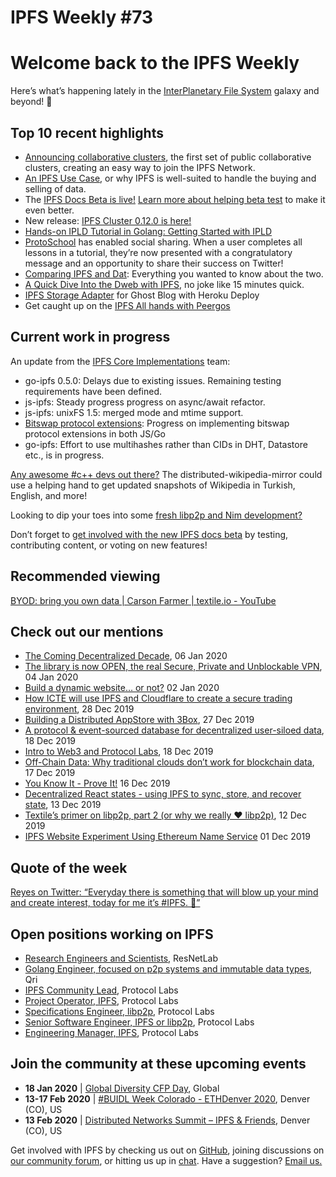 # IPFS Weekly #73

# Welcome back to the IPFS Weekly

Here’s what’s happening lately in the [InterPlanetary File System](https://ipfs.io/) galaxy and beyond! 🚀

## Top 10 recent highlights

* [Announcing collaborative clusters](https://blog.ipfs.io/2020-01-09-collaborative-clusters/), the first set of public collaborative clusters, creating an easy way to join the IPFS Network. 
* [An IPFS Use Case](https://medium.com/pinata/an-ipfs-use-case-6c46349cb1), or why IPFS is well-suited to handle the buying and selling of data.
* The [IPFS Docs Beta is live!](https://docs-beta.ipfs.io/) [Learn more about helping beta test](https://blog.ipfs.io/2020-01-07-ipfs-docs-beta/) to make it even better.
* New release: [IPFS Cluster 0.12.0 is here!](https://cluster.ipfs.io/news/0.12.0_release/)
* [Hands-on IPLD Tutorial in Golang: Getting Started with IPLD](https://simpleaswater.com/hands-on-ipld-tutorial-in-golang/)
* [ProtoSchool](https://proto.school/) has enabled social sharing. When a user completes all lessons in a tutorial, they’re now presented with a congratulatory message and an opportunity to share their success on Twitter!
* [Comparing IPFS and Dat](https://medium.com/@jaygraber/comparing-ipfs-and-dat-8f3891d3a603): Everything you wanted to know about the two.
* [A Quick Dive Into the Dweb with IPFS](https://www.youtube.com/watch?v=EmxUyuCD37Q&feature=emb_logo), no joke like 15 minutes quick.
* [IPFS Storage Adapter](https://blog.fission.codes/ipfs-storage-adapter-for-ghost-blog-heroku-deploy/) for Ghost Blog with Heroku Deploy
* Get caught up on the [IPFS All hands with Peergos](https://www.youtube.com/watch?v=sHw3sY7OvXU&feature=youtu.be)

## Current work in progress

An update from the [IPFS Core Implementations](https://github.com/ipfs/team-mgmt/issues/992#issuecomment-573746115) team:
 * go-ipfs 0.5.0: Delays due to existing issues. Remaining testing requirements have been defined. 
 * js-ipfs: Steady progress progress on async/await refactor.
 * js-ipfs: unixFS 1.5: merged mode and mtime support.
 * [Bitswap protocol extensions]((https://github.com/ipfs/go-bitswap/issues/186)): Progress on implementing bitswap protocol extensions in both JS/Go 
 * go-ipfs: Effort to use multihashes rather than CIDs in DHT, Datastore etc., is in progress.

[Any awesome #c++ devs out there?](https://github.com/openzim/zim-tools/issues/69) The distributed-wikipedia-mirror could use a helping hand to get updated snapshots of Wikipedia in Turkish, English, and more!

Looking to dip your toes into some [fresh libp2p and Nim development?](https://github.com/status-im/nim-libp2p/issues)

Don’t forget to [get involved with the new IPFS docs beta](https://blog.ipfs.io/2020-01-07-ipfs-docs-beta/) by testing, contributing content, or voting on new features!

## Recommended viewing

[BYOD: bring you own data | Carson Farmer | textile.io - YouTube](https://www.youtube.com/watch?v=glbV7azZ0vY&feature=youtu.be)

## Check out our mentions

* [The Coming Decentralized Decade](https://morningconsult.com/opinions/the-coming-decentralized-decade/), 06 Jan 2020
* [The library is now OPEN, the real Secure, Private and Unblockable VPN](https://medium.com/rtrade-technologies/the-library-is-now-open-the-real-secure-private-and-unblockable-vpn-ec9d0e4c81d8), 04 Jan 2020
* [Build a dynamic website… or not?](https://hacdias.com/2020/01/02/6/dynamic-static/) 02 Jan 2020
* [How ICTE will use IPFS and Cloudflare to create a secure trading environment](https://themerkle.com/how-icte-will-use-ipfs-and-cloudflare-to-create-a-secure-trading-environment/), 28 Dec 2019
* [Building a Distributed AppStore with 3Box](https://medium.com/3box/building-a-distributed-appstore-with-3box-ef7345aab34e), 27 Dec 2019
* [A protocol & event-sourced database for decentralized user-siloed data](https://blog.textile.io/introducing-textiles-threads-protocol/), 18 Dec 2019
* [Intro to Web3 and Protocol Labs](https://www.youtube.com/watch?v=d-iigN2WjvY&feature=emb_logo), 18 Dec 2019
* [Off-Chain Data: Why traditional clouds don’t work for blockchain data](https://medium.com/pinata/off-chain-data-63bca5a9c266), 17 Dec 2019
* [You Know It - Prove It!](https://medium.com/@johngrant/you-know-it-prove-it-3597040ca9ee) 16 Dec 2019
* [Decentralized React states - using IPFS to sync, store, and recover state](https://www.youtube.com/watch?list=PLNBNS7NRGKMH-zMH-MG7wSszTThAKFi3S&v=wnnkaqpArmQ&feature=emb_logo), 13 Dec 2019
* [Textile’s primer on libp2p, part 2 (or why we really ❤️ libp2p)](https://blog.textile.io/textiles-primer-on-libp2p-part-2-or-why-we-really-libp2p/), 12 Dec 2019
* [IPFS Website Experiment Using Ethereum Name Service](https://www.increaseo.com/eth-domains-ipfs/) 01 Dec 2019

## Quote of the week

[Reyes on Twitter: “Everyday there is something that will blow up your mind and create interest, today for me it’s #IPFS. 🤯”](https://twitter.com/Jorgert1205/status/1215492174806122496?s=20)

## Open positions working on IPFS

* [Research Engineers and Scientists](https://research.protocol.ai/posts/201912-resnetlab-launch/), ResNetLab
* [Golang Engineer, focused on p2p systems and immutable data types](https://twitter.com/qri_io/status/1207709551828635656?s=20), Qri
* [IPFS Community Lead](https://jobs.lever.co/protocol/71c4a9b9-af90-4ce9-9dba-8b72507997bf), Protocol Labs
* [Project Operator, IPFS](https://jobs.lever.co/protocol/135cecff-ecc4-49ca-b516-61b63fd4d9ef), Protocol Labs
* [Specifications Engineer, libp2p](https://jobs.lever.co/protocol/0ee37e17-5fb3-4b0f-8559-e5fca363e268), Protocol Labs
* [Senior Software Engineer, IPFS or libp2p](https://jobs.lever.co/protocol/82793e56-124f-484c-bf13-357ef0b45bc6), Protocol Labs
* [Engineering Manager, IPFS](https://jobs.lever.co/protocol/3f0787e8-58b3-4122-a1ea-424561d2658f), Protocol Labs


## Join the community at these upcoming events

* **18 Jan 2020** | [Global Diversity CFP Day](https://www.globaldiversitycfpday.com/), Global
* **13-17 Feb 2020** | [#BUIDL Week Colorado - ETHDenver 2020](https://www.ethdenver.com/buidlweek/), Denver (CO), US
* **13 Feb 2020** | [Distributed Networks Summit – IPFS & Friends](https://www.eventbrite.com/e/distributed-networks-summit-ipfs-friends-tickets-86959928487?aff=textileio), Denver (CO), US

Get involved with IPFS by checking us out on [GitHub](https://github.com/ipfs), joining discussions on [our community forum](https://discuss.ipfs.io/), or hitting us up in [chat](https://riot.im/app/#/room/#ipfs:matrix.org). Have a suggestion? [Email us.](mailto:newsletter@ipfs.io)
